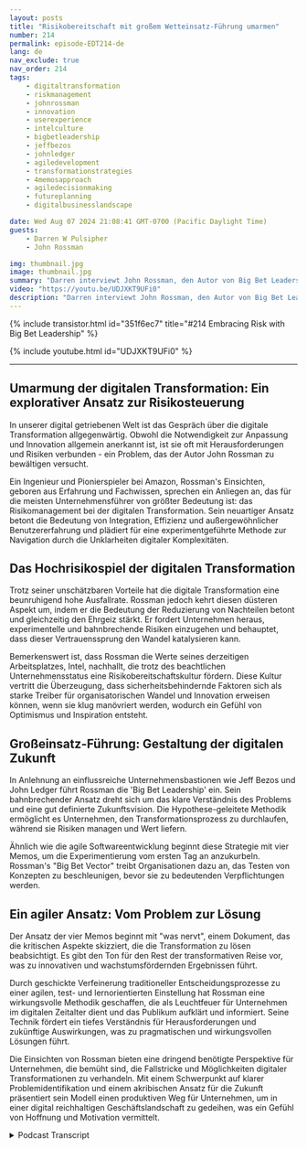 ```yaml
---
layout: posts
title: "Risikobereitschaft mit großem Wetteinsatz-Führung umarmen"
number: 214
permalink: episode-EDT214-de
lang: de
nav_exclude: true
nav_order: 214
tags:
    - digitaltransformation
    - riskmanagement
    - johnrossman
    - innovation
    - userexperience
    - intelculture
    - bigbetleadership
    - jeffbezos
    - johnledger
    - agiledevelopment
    - transformationstrategies
    - 4memosapproach
    - agiledecisionmaking
    - futureplanning
    - digitalbusinesslandscape

date: Wed Aug 07 2024 21:08:41 GMT-0700 (Pacific Daylight Time)
guests:
    - Darren W Pulsipher
    - John Rossman

img: thumbnail.jpg
image: thumbnail.jpg
summary: "Darren interviewt John Rossman, den Autor von Big Bet Leadership, über digitale Transformation und wie man tiefgreifende Veränderungen in Organisationen bewirkt, nicht nur kleine evolutionäre Veränderungen."
video: "https://youtu.be/UDJXKT9UFi0"
description: "Darren interviewt John Rossman, den Autor von Big Bet Leadership, über digitale Transformation und wie man tiefgreifende Veränderungen in Organisationen bewirkt, nicht nur kleine evolutionäre Veränderungen."
---
```


<div>
{% include transistor.html id="351f6ec7" title="#214 Embracing Risk with Big Bet Leadership" %}

{% include youtube.html id="UDJXKT9UFi0" %}
</div>

---

## Umarmung der digitalen Transformation: Ein explorativer Ansatz zur Risikosteuerung

In unserer digital getriebenen Welt ist das Gespräch über die digitale Transformation allgegenwärtig. Obwohl die Notwendigkeit zur Anpassung und Innovation allgemein anerkannt ist, ist sie oft mit Herausforderungen und Risiken verbunden - ein Problem, das der Autor John Rossman zu bewältigen versucht.

Ein Ingenieur und Pionierspieler bei Amazon, Rossman's Einsichten, geboren aus Erfahrung und Fachwissen, sprechen ein Anliegen an, das für die meisten Unternehmensführer von größter Bedeutung ist: das Risikomanagement bei der digitalen Transformation. Sein neuartiger Ansatz betont die Bedeutung von Integration, Effizienz und außergewöhnlicher Benutzererfahrung und plädiert für eine experimentgeführte Methode zur Navigation durch die Unklarheiten digitaler Komplexitäten.

## Das Hochrisikospiel der digitalen Transformation

Trotz seiner unschätzbaren Vorteile hat die digitale Transformation eine beunruhigend hohe Ausfallrate. Rossman jedoch kehrt diesen düsteren Aspekt um, indem er die Bedeutung der Reduzierung von Nachteilen betont und gleichzeitig den Ehrgeiz stärkt. Er fordert Unternehmen heraus, experimentelle und bahnbrechende Risiken einzugehen und behauptet, dass dieser Vertrauenssprung den Wandel katalysieren kann.

Bemerkenswert ist, dass Rossman die Werte seines derzeitigen Arbeitsplatzes, Intel, nachhallt, die trotz des beachtlichen Unternehmensstatus eine Risikobereitschaftskultur fördern. Diese Kultur vertritt die Überzeugung, dass sicherheitsbehindernde Faktoren sich als starke Treiber für organisatorischen Wandel und Innovation erweisen können, wenn sie klug manövriert werden, wodurch ein Gefühl von Optimismus und Inspiration entsteht.

## Großeinsatz-Führung: Gestaltung der digitalen Zukunft

In Anlehnung an einflussreiche Unternehmensbastionen wie Jeff Bezos und John Ledger führt Rossman die 'Big Bet Leadership' ein. Sein bahnbrechender Ansatz dreht sich um das klare Verständnis des Problems und eine gut definierte Zukunftsvision. Die Hypothese-geleitete Methodik ermöglicht es Unternehmen, den Transformationsprozess zu durchlaufen, während sie Risiken managen und Wert liefern.

Ähnlich wie die agile Softwareentwicklung beginnt diese Strategie mit vier Memos, um die Experimentierung vom ersten Tag an anzukurbeln. Rossman's "Big Bet Vector" treibt Organisationen dazu an, das Testen von Konzepten zu beschleunigen, bevor sie zu bedeutenden Verpflichtungen werden.

## Ein agiler Ansatz: Vom Problem zur Lösung

Der Ansatz der vier Memos beginnt mit "was nervt", einem Dokument, das die kritischen Aspekte skizziert, die die Transformation zu lösen beabsichtigt. Es gibt den Ton für den Rest der transformativen Reise vor, was zu innovativen und wachstumsfördernden Ergebnissen führt.

Durch geschickte Verfeinerung traditioneller Entscheidungsprozesse zu einer agilen, test- und lernorientierten Einstellung hat Rossman eine wirkungsvolle Methodik geschaffen, die als Leuchtfeuer für Unternehmen im digitalen Zeitalter dient und das Publikum aufklärt und informiert. Seine Technik fördert ein tiefes Verständnis für Herausforderungen und zukünftige Auswirkungen, was zu pragmatischen und wirkungsvollen Lösungen führt.

Die Einsichten von Rossman bieten eine dringend benötigte Perspektive für Unternehmen, die bemüht sind, die Fallstricke und Möglichkeiten digitaler Transformationen zu verhandeln. Mit einem Schwerpunkt auf klarer Problemidentifikation und einem akribischen Ansatz für die Zukunft präsentiert sein Modell einen produktiven Weg für Unternehmen, um in einer digital reichhaltigen Geschäftslandschaft zu gedeihen, was ein Gefühl von Hoffnung und Motivation vermittelt.



<details>
<summary> Podcast Transcript </summary>

<p></p>

</details>
